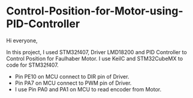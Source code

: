 # Control-Position-for-Motor-using-PID-Controller

Hi everyone,

In this project, I used STM32f407, Driver LMD18200 and PID Controller to Control Position for Faulhaber Motor.
I use KeilC and STM32CubeMX to code for STM32f407.
- Pin PE10 on MCU connect to DIR pin of Driver.
- Pin PA7 on MCU connect to PWM pin of Driver.
- I use Pin PA0 and PA1 on MCU to read encoder from Motor.
